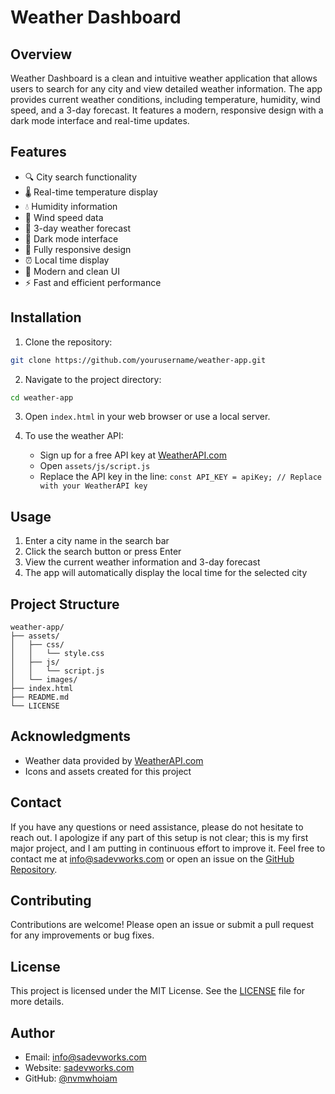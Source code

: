 # Weather Dashboard

## Overview

Weather Dashboard is a clean and intuitive weather application that allows users to search for any city and view detailed weather information. The app provides current weather conditions, including temperature, humidity, wind speed, and a 3-day forecast. It features a modern, responsive design with a dark mode interface and real-time updates.

## Features

- 🔍 City search functionality
- 🌡️ Real-time temperature display
- 💧 Humidity information
- 💨 Wind speed data
- 📅 3-day weather forecast
- 🌙 Dark mode interface
- 📱 Fully responsive design
- ⏰ Local time display
- 🎨 Modern and clean UI
- ⚡ Fast and efficient performance

## Installation

1. Clone the repository:

```bash
git clone https://github.com/yourusername/weather-app.git
```

2. Navigate to the project directory:

```bash
cd weather-app
```

3. Open `index.html` in your web browser or use a local server.

4. To use the weather API:
   - Sign up for a free API key at [WeatherAPI.com](https://www.weatherapi.com/)
   - Open `assets/js/script.js`
   - Replace the API key in the line: `const API_KEY = apiKey; // Replace with your WeatherAPI key`

## Usage

1. Enter a city name in the search bar
2. Click the search button or press Enter
3. View the current weather information and 3-day forecast
4. The app will automatically display the local time for the selected city

## Project Structure

```
weather-app/
├── assets/
│   ├── css/
│   │   └── style.css
│   ├── js/
│   │   └── script.js
│   └── images/
├── index.html
├── README.md
└── LICENSE
```

## Acknowledgments

- Weather data provided by [WeatherAPI.com](https://www.weatherapi.com/)
- Icons and assets created for this project

## Contact

If you have any questions or need assistance, please do not hesitate to reach out. I apologize if any part of this setup is not clear; this is my first major project, and I am putting in continuous effort to improve it. Feel free to contact me at [info@sadevworks.com](mailto:info@sadevworks.com) or open an issue on the [GitHub Repository](https://github.com/nvmwhoiam/weather-app).

## Contributing

Contributions are welcome! Please open an issue or submit a pull request for any improvements or bug fixes.

## License

This project is licensed under the MIT License. See the [LICENSE](LICENSE) file for more details.

## Author

- Email: [info@sadevworks.com](mailto:info@sadevworks.com)
- Website: [sadevworks.com](https://sadevworks.com)
- GitHub: [@nvmwhoiam](https://github.com/nvmwhoiam/)
